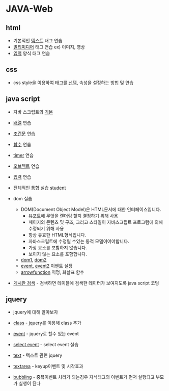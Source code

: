 # JAVA-Web

## html

* 기본적인 [텍스트](./html/WebContent/text.html) 태그 연습
* [멀티미디어](./html/WebContent/multimedia.html) 태그 연습 ex) 이미지, 영상
* [입력](./html/WebContent/formtest.html) 양식 태그 연습

## css

* css style을 이용하여 태그를 [선택](./css/WebContent/selectortest.html),  속성을 설정하는 방법 및 연습

## java script

* 자바 스크립트의 [기본](./js/WebContent/first.html)
* [배열](./js/WebContent/array.html) 연습
* [조건문](./js/WebContent/ifelsetest.html) 연습
* [함수](./js/WebContent/functiontest.html) 연습
* [timer](./js/WebContent/timer.html) 연습

* [오브젝트](./js/WebContent/objecttest.html) 연습

* [입력](./js/WebContent/input.html) 연습
* 전체적인 통합 실습 [student](./js/WebContent/student.html)

* dom 실습
  * DOM(Document Object Model)은 HTML문서에 대한 인터페이스입니다. 
    * 뷰포트에 무엇을 렌더링 할지 결정하기 위해 사용
    * 페이지의 콘텐츠 및 구조, 그리고 스타일이 자바스크립트 프로그램에 의해 수정되기 위해 사용
    * 항상 유효한 HTML형식입니다.
    * 자바스크립트에 수정될 수있는 동적 모델이어야합니다.
    * 가상 요소를 포함하지 않습니다.
    * 보이지 않는 요소를 포함합니다.
  * [dom1](./js/WebContent/dom1.html), [dom2](./js/WebContent/dom2.html)
  * [event](./js/WebContent/event.html), [event2](./js/WebContent/event2.html) 이벤트 설정
  * [arrowfunction](./js/WebContent/arrowfunc.html)  익명, 화살표 함수
* [게시판 검색](./js/WebContent/boardlist.html) - 검색하면 테이블에 검색한 데이터가 보여지도록 java script 코딩

## jquery

* jquery에 대해 알아보자

* [class](./jquery/WebContent/class.html) - jquery를 이용해 class 추가
* [event](./jquery/WebContent/event.html) - jquery로 할수 있는 event
* [select event](./jquery/WebContent/selectevent.html) - select event 실습
* [text](./jquery/WebContent/text_html.html) - 텍스트 관련 jquery
* [textarea](./jquery/WebContent/textarea.html) - keyup이벤트 및 시각효과
* [bubbling](./jquery/WebContent/bubbling.html) - 중복이벤트 처리가 되는경우 자식태그의 이벤트가 먼저 실행되고 부모가 실행이 된다
